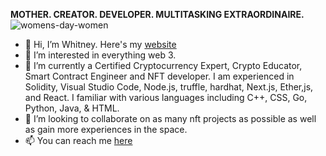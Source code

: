 **MOTHER. CREATOR. DEVELOPER. MULTITASKING EXTRAORDINAIRE.**![womens-day-women](https://user-images.githubusercontent.com/98197972/160264681-6133e551-a179-4fa6-8972-c2e6a36ba6bb.gif)
-  👋 Hi, I’m Whitney. Here's my [website](https://www.cryptwithwhit.com)
- 👀 I’m interested in everything web 3. 
- 🌱 I’m currently a Certified Cryptocurrency Expert, Crypto Educator, Smart Contract Engineer and NFT developer. I am experienced in Solidity, Visual Studio Code, Node.js, truffle, hardhat, Next.js, Ether,js, and React. I familiar with various languages including C++, CSS, Go, Python, Java, & HTML.
- 💞️ I’m looking to collaborate on as many nft projects as possible as well as gain more experiences in the space. 
- 📫 You can reach me [here](cryptwithwhit@gmail.com)
<!---
whijhar/whijhar is a ✨ special ✨ repository because its `README.md` (this file) appears on your GitHub profile.
You can click the Preview link to take a look at your changes.
--->
